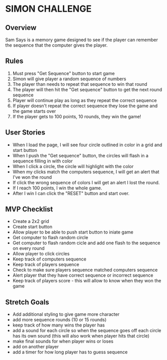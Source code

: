 # SIMON CHALLENGE

## Overview
Sam Says is a memory game designed to see if the player can remember the sequence that the computer gives the player.

## Rules
1. Must press "Get Sequence" button to start game
1. Simon will give player a random sequence of numbers
1. The player than needs to repeat that sequence to win that round
1. The player will then hit the "Get sequence" button to get the next round sequence 
1. Player will continue play as long as they repeat the correct sequence
1. If player doesn't repeat the correct sequence they lose the game and the game starts over
1. If the player gets to 100 points, 10 rounds, they win the game!

## User Stories
 - When I load the page, I will see four circle outlined in color in a grid and start button
 - When I push the "Get sequence" button, the circles will flash in a sequence filling in with color
 - When I click a circle, the circle will highlight with the color
 - When my clicks match the computers sequence, I will get an alert that I've won the round
 - If click the wrong sequence of colors I will get an alert I lost the round.
 - If I reach 100 points, I win the whole game.
 - After I win I can click the "RESET" button and start over.


## MVP Checklist
- Create a 2x2 grid
- Create start button
- Allow player to be able to push start button to iniate game
- Get computer to flash random circle
- Get computer to flash random cicle and add one flash to the sequence on every round
- Allow player to click circles
- Keep track of computers sequence
- Keep track of players sequence
- Check to make sure players sequence matched computers sequence
- Alert player that they have correct sequence or incorrect sequence
- Keep track of players score - this will allow to know when they won the game

## Stretch Goals
- Add additional styling to give game more character
- add more sequence rounds (10 or 15 rounds)
- keep track of how many wins the player has
- add a sound for each circle so when the sequence goes off each circle has its own sound (this will also work when player hits that circle)
- make final sounds for when player wins or loses
- add on another player
- add a timer for how long player has to guess sequence




